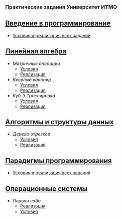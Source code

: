 ### Практические задания Университет ИТМО

[Введение в программирование](https://github.com/maxim092001/Itmo-University/tree/master/prog-intro-homework)
----
  * [Условия и реализация всех заданий](https://github.com/maxim092001/Itmo-University/tree/master/prog-intro-homework)

[Линейная алгебра](https://github.com/maxim092001/Itmo-University/tree/master/linear-algebra)
----

  * *Матричные операции*
      * [Условия](https://github.com/maxim092001/Itmo-University/blob/master/linear-algebra/matrix/problem.pdf)
      * [Реализация](https://github.com/maxim092001/Itmo-University/blob/master/linear-algebra/matrix/matrix.py)
  * *Веселый канонир*
      * [Условия](https://github.com/maxim092001/Itmo-University/blob/master/linear-algebra/boat/problem.pdf)
      * [Реализация](https://github.com/maxim092001/Itmo-University/blob/master/linear-algebra/boat/Boat.py)
  * *Куб-3 Трассировка*
      * [Условия](https://github.com/maxim092001/Itmo-University/blob/master/linear-algebra/plane/problem.pdf)
      * [Реализация](https://github.com/maxim092001/Itmo-University/blob/master/linear-algebra/plane/main.py)
    
[Алгоритмы и структуры данных](https://github.com/maxim092001/Itmo-University/tree/master/algorithms)
----
  
  * *Дерево отрезков*
      * [Условия](https://github.com/maxim092001/Itmo-University/blob/master/algorithms/segment-tree/problem.pdf)
      * [Реализация](https://github.com/maxim092001/Itmo-University/blob/master/algorithms/segment-tree)
      
      
[Парадигмы программирования](https://github.com/maxim092001/Itmo-University/tree/master/paradigms)
----
  * [Условия и реализация всех заданий](https://github.com/maxim092001/Itmo-University/tree/master/paradigms) 

[Операционные системы](https://github.com/maxim092001/Itmo-University/tree/master/os)
----
  * *Первая лаба*
      * [Реализация](https://github.com/maxim092001/Itmo-University/tree/master/os/lab1)
      * [Условия](https://github.com/maxim092001/Itmo-University/tree/master/os/lab1/OS_Lab1.pdf)
